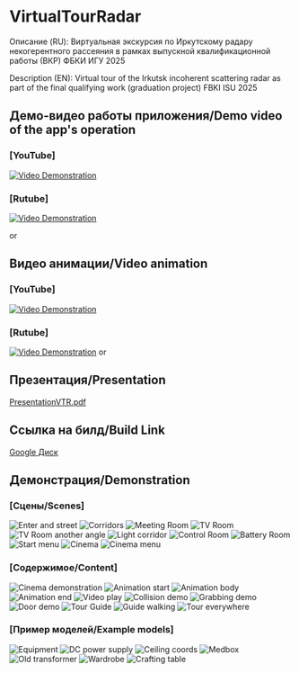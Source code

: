 # VirtualTourRadar
Описание (RU):
Виртуальная экскурсия по Иркутскому радару некогерентного рассеяния в рамках выпускной квалификационной работы (ВКР) ФБКИ ИГУ 2025

Description (EN):
Virtual tour of the Irkutsk incoherent scattering radar as part of the final qualifying work (graduation project) FBKI ISU 2025

## Демо-видео работы приложения/Demo video of the app's operation
### [YouTube]
[![Video Demonstration](https://img.youtube.com/vi/TwDvV_vJqHs/0.jpg)](https://youtu.be/TwDvV_vJqHs)

### [Rutube]
[![Video Demonstration](https://img.youtube.com/vi/TwDvV_vJqHs/0.jpg)](https://rutube.ru/video/private/ba8118e076e00b252d535de729078c7c/?p=7MurUX67yxv--tgA7yZ-yw)

or
## Видео анимации/Video animation
### [YouTube]
[![Video Demonstration](https://img.youtube.com/vi/y0ORc1fOMyI/0.jpg)](https://www.youtube.com/watch?v=y0ORc1fOMyI)

### [Rutube]
[![Video Demonstration](https://img.youtube.com/vi/y0ORc1fOMyI/0.jpg)](https://rutube.ru/video/private/07c738418968a793271f37b91220e2fb/?p=DCFmnzCUgRIxyF-uRRfHrg)
or
## Презентация/Presentation
[PresentationVTR.pdf](PresentationVTR.pdf)

## Ссылка на билд/Build Link
[Google Диск](https://drive.google.com/file/d/1680noUcOqd_L6j6f2UGFwFL6cVWi-TrQ/view?usp=sharing)

## Демонстрация/Demonstration
### [Сцены/Scenes]
![Enter and street](/screenshots/street.jpg)
![Corridors](/screenshots/corridors.jpg)
![Meeting Room](/screenshots/meeting_room.jpg)
![TV Room](/screenshots/tv_room.jpg)
![TV Room another angle](/screenshots/tv_room_alt.jpg)
![Light corridor](/screenshots/light_corridor.jpg)
![Control Room](/screenshots/control.jpg)
![Battery Room](/screenshots/battery.jpg)
![Start menu](/screenshots/menu.jpg)
![Cinema](/screenshots/cinema.jpg)
![Cinema menu](/screenshots/cinema_menu.jpg)
### [Содержимое/Content]
![Cinema demonstration](/screenshots/cinema_demons.jpg)
![Animation start](/screenshots/anim0.jpg)
![Animation body](/screenshots/anim1.jpg)
![Animation end](/screenshots/anim2.jpg)
![Video play](/screenshots/video.jpg)
![Collision demo](/screenshots/coll.jpg)
![Grabbing demo](/screenshots/grab.jpg)
![Door demo](/screenshots/door.jpg)
![Tour Guide](/screenshots/tour_guide.jpg)
![Guide walking](/screenshots/walk.jpg)
![Tour everywhere](/screenshots/street_tour.jpg)
### [Пример моделей/Example models]
![Equipment](/screenshots/resi.jpg)
![DC power supply](/screenshots/b5.jpg)
![Ceiling coords](/screenshots/ceil.jpg)
![Medbox](/screenshots/medbox.jpg)
![Old transformer](/screenshots/transf.jpg)
![Wardrobe](/screenshots/wardrobe.jpg)
![Crafting table](/screenshots/crafting.jpg)
